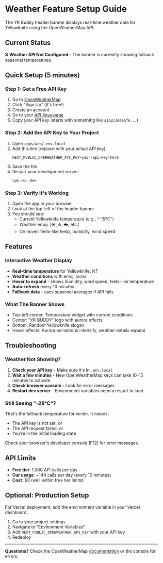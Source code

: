 # Weather Feature Setup Guide

The YK Buddy header banner displays real-time weather data for Yellowknife using the OpenWeatherMap API.

## Current Status

❌ **Weather API Not Configured** - The banner is currently showing fallback seasonal temperatures.

## Quick Setup (5 minutes)

### Step 1: Get a Free API Key

1. Go to [OpenWeatherMap](https://openweathermap.org/api)
2. Click "Sign Up" (it's free!)
3. Create an account
4. Go to your [API Keys page](https://home.openweathermap.org/api_keys)
5. Copy your API key (starts with something like `a1b2c3d4e5f6...`)

### Step 2: Add the API Key to Your Project

1. Open `apps/web/.env.local`
2. Add this line (replace with your actual API key):
   ```
   NEXT_PUBLIC_OPENWEATHER_API_KEY=your-api-key-here
   ```
3. Save the file
4. Restart your development server:
   ```bash
   npm run dev
   ```

### Step 3: Verify It's Working

1. Open the app in your browser
2. Look at the top-left of the header banner
3. You should see:
   - Current Yellowknife temperature (e.g., "-15°C")
   - Weather emoji (☀️, ❄️, ☁️, etc.)
   - On hover: feels-like temp, humidity, wind speed

## Features

### Interactive Weather Display

- **Real-time temperature** for Yellowknife, NT
- **Weather conditions** with emoji icons
- **Hover to expand** - shows humidity, wind speed, feels-like temperature
- **Auto-refresh** every 10 minutes
- **Fallback data** - uses seasonal averages if API fails

### What The Banner Shows

- Top-left corner: Temperature widget with current conditions
- Center: "YK BUDDY" logo with aurora effects
- Bottom: Random Yellowknife slogan
- Hover effects: Aurora animations intensify, weather details expand

## Troubleshooting

### Weather Not Showing?

1. **Check your API key** - Make sure it's in `.env.local`
2. **Wait a few minutes** - New OpenWeatherMap keys can take 10-15 minutes to activate
3. **Check browser console** - Look for error messages
4. **Restart dev server** - Environment variables need a restart to load

### Still Seeing "-28°C"?

That's the fallback temperature for winter. It means:
- The API key is not set, or
- The API request failed, or
- You're in the initial loading state

Check your browser's developer console (F12) for error messages.

## API Limits

- **Free tier**: 1,000 API calls per day
- **Our usage**: ~144 calls per day (every 10 minutes)
- **Cost**: $0 (well within free tier limits)

## Optional: Production Setup

For Vercel deployment, add the environment variable in your Vercel dashboard:

1. Go to your project settings
2. Navigate to "Environment Variables"
3. Add `NEXT_PUBLIC_OPENWEATHER_API_KEY` with your API key
4. Redeploy

---

**Questions?** Check the OpenWeatherMap [documentation](https://openweathermap.org/api) or the console for errors.
